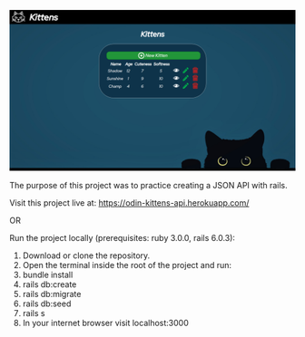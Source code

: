 ![screen shot](screenshot.png)

The purpose of this project was to practice creating a JSON API with rails.

Visit this project live at: https://odin-kittens-api.herokuapp.com/

OR

Run the project locally (prerequisites: ruby 3.0.0, rails 6.0.3):

1. Download or clone the repository.
2. Open the terminal inside the root of the project and run:
3. bundle install
4. rails db:create
5. rails db:migrate
6. rails db:seed
7. rails s
8. In your internet browser visit localhost:3000